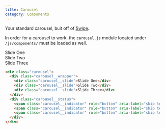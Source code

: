 ```yaml
---
title: Carousel
category: Components
---
```


Your standard carousel, buit off of [Swipe](https://github.com/nickleefly/swipe).

In order for a carousel to work, the `carousel.js` module located under `/js/components/`
must be loaded as well.

<div class="carousel">
  <div class="carousel__wrapper">
    <div class="carousel__slide">Slide One</div>
    <div class="carousel__slide">Slide Two</div>
    <div class="carousel__slide">Slide Three</div>
  </div>
  <div class="carousel__status">
    <span class="carousel__indicator" role="button" aria-label="skip to slide 1" tabindex="0"></span>
    <span class="carousel__indicator" role="button" aria-label="skip to slide 2" tabindex="0"></span>
    <span class="carousel__indicator" role="button" aria-label="skip to slide 3" tabindex="0"></span>
  </div>
</div>

```html
<div class="carousel">
  <div class="carousel__wrapper">
    <div class="carousel__slide">Slide One</div>
    <div class="carousel__slide">Slide Two</div>
    <div class="carousel__slide">Slide Three</div>
  </div>
  <div class="carousel__status">
    <span class="carousel__indicator" role="button" aria-label="skip to slide 1" tabindex="0"></span>
    <span class="carousel__indicator" role="button" aria-label="skip to slide 2" tabindex="0"></span>
    <span class="carousel__indicator" role="button" aria-label="skip to slide 3" tabindex="0"></span>
  </div>
</div>
```

